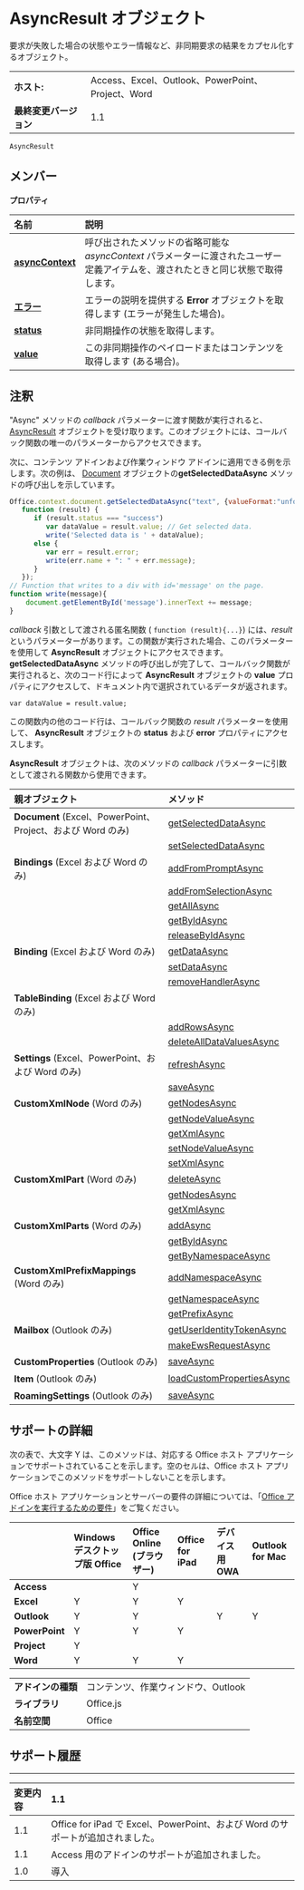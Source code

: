 
# AsyncResult オブジェクト
要求が失敗した場合の状態やエラー情報など、非同期要求の結果をカプセル化するオブジェクト。

|||
|:-----|:-----|
|**ホスト:**|Access、Excel、Outlook、PowerPoint、Project、Word|
|**最終変更バージョン**|1.1|

```
AsyncResult
```


## メンバー


**プロパティ**


|**名前**|**説明**|
|:-----|:-----|
|**[asyncContext](../../reference/shared/asyncresult.asynccontext.md)**|呼び出されたメソッドの省略可能な  _asyncContext_ パラメーターに渡されたユーザー定義アイテムを、渡されたときと同じ状態で取得します。|
|**[エラー](../../reference/shared/asyncresult.error.md)**|エラーの説明を提供する  **Error** オブジェクトを取得します (エラーが発生した場合)。|
|**[status](../../reference/shared/asyncresult.status.md)**|非同期操作の状態を取得します。|
|**[value](../../reference/shared/asyncresult.value.md)**|この非同期操作のペイロードまたはコンテンツを取得します (ある場合)。|

## 注釈

"Async" メソッドの _callback_ パラメーターに渡す関数が実行されると、[AsyncResult](../../reference/shared/asyncresult.md) オブジェクトを受け取ります。このオブジェクトには、コールバック関数の唯一のパラメーターからアクセスできます。

次に、コンテンツ アドインおよび作業ウィンドウ アドインに適用できる例を示します。次の例は、 [Document](../../reference/shared/document.getselecteddataasync.md) オブジェクトの**getSelectedDataAsync** メソッドの呼び出しを示しています。




```js
Office.context.document.getSelectedDataAsync("text", {valueFormat:"unformatted", filterType:"all"}, 
   function (result) {
      if (result.status === "success")      
         var dataValue = result.value; // Get selected data.
         write('Selected data is ' + dataValue);
      else {            
         var err = result.error; 
         write(err.name + ": " + err.message);
      }
   });
// Function that writes to a div with id='message' on the page.
function write(message){
    document.getElementById('message').innerText += message; 
}

```

_callback_ 引数として渡される匿名関数 ( `function (result){...}`) には、_result_ というパラメーターがあります。この関数が実行された場合、このパラメーターを使用して **AsyncResult** オブジェクトにアクセスできます。**getSelectedDataAsync** メソッドの呼び出しが完了して、コールバック関数が実行されると、次のコード行によって **AsyncResult** オブジェクトの **value** プロパティにアクセスして、ドキュメント内で選択されているデータが返されます。

 `var dataValue = result.value;`

この関数内の他のコード行は、コールバック関数の  _result_ パラメーターを使用して、 **AsyncResult** オブジェクトの **status** および **error** プロパティにアクセスします。

**AsyncResult** オブジェクトは、次のメソッドの _callback_ パラメーターに引数として渡される関数から使用できます。



|**親オブジェクト**|**メソッド**|
|:-----|:-----|
|**Document** (Excel、PowerPoint、Project、および Word のみ)|[getSelectedDataAsync](../../reference/shared/document.getselecteddataasync.md)|
||[setSelectedDataAsync](../../reference/shared/document.setselecteddataasync.md)|
|**Bindings** (Excel および Word のみ)|[addFromPromptAsync](../../reference/shared/bindings.addfrompromptasync.md)|
||[addFromSelectionAsync](../../reference/shared/bindings.addfromselectionasync.md)|
||[getAllAsync](../../reference/shared/bindings.getallasync.md)|
||[getByIdAsync](../../reference/shared/bindings.getbyidasync.md)|
||[releaseByIdAsync](../../reference/shared/bindings.releasebyidasync.md)|
|**Binding** (Excel および Word のみ)|[getDataAsync](../../reference/shared/binding.getdataasync.md)|
||[setDataAsync](../../reference/shared/binding.setdataasync.md)|
||[removeHandlerAsync](../../reference/shared/binding.removehandlerasync.md)|
|**TableBinding** (Excel および Word のみ)||
||[addRowsAsync](../../reference/shared/binding.tablebinding.addrowsasync.md)|
||[deleteAllDataValuesAsync](../../reference/shared/binding.tablebinding.deletealldatavaluesasync.md)|
|**Settings** (Excel、PowerPoint、および Word のみ)|[refreshAsync](../../reference/shared/settings.refreshasync.md)|
||[saveAsync](../../reference/shared/settings.saveasync.md)|
|**CustomXmlNode** (Word のみ)|[getNodesAsync](../../reference/shared/customxmlnode.getnodesasync.md)|
||[getNodeValueAsync](../../reference/shared/customxmlnode.getnodevalueasync.md)|
||[getXmlAsync](../../reference/shared/customxmlnode.getxmlasync.md)|
||[setNodeValueAsync](../../reference/shared/customxmlnode.setnodevalueasync.md)|
||[setXmlAsync](../../reference/shared/customxmlnode.setxmlasync.md)|
|**CustomXmlPart** (Word のみ)|[deleteAsync](../../reference/shared/customxmlpart.deleteasync.md)|
||[getNodesAsync](../../reference/shared/customxmlpart.getnodesasync.md)|
||[getXmlAsync](../../reference/shared/customxmlpart.getxmlasync.md)|
|**CustomXmlParts** (Word のみ)|[addAsync](../../reference/shared/customxmlparts.addasync.md)|
||[getByIdAsync](../../reference/shared/customxmlparts.getbyidasync.md)|
||[getByNamespaceAsync](../../reference/shared/customxmlparts.getbynamespaceasync.md)|
|**CustomXmlPrefixMappings** (Word のみ)|[addNamespaceAsync](../../reference/shared/customxmlprefixmappings.addnamespaceasync.md)|
||[getNamespaceAsync](../../reference/shared/customxmlprefixmappings.getnamespaceasync.md)|
||[getPrefixAsync](../../reference/shared/customxmlprefixmappings.getprefixasync.md)|
|**Mailbox** (Outlook のみ)|[getUserIdentityTokenAsync](http://msdn.microsoft.com/library/c658518b-6867-41a0-99cf-810303e4c539%28Office.15%29.aspx)|
||[makeEwsRequestAsync](http://msdn.microsoft.com/library/2ec380e0-4a67-4146-92a6-6a39f65dc6f2%28Office.15%29.aspx)|
|**CustomProperties** (Outlook のみ)|[saveAsync](http://msdn.microsoft.com/library/690d5aa9-62b5-4e5c-9548-62dfdbb5fa56%28Office.15%29.aspx)|
|**Item** (Outlook のみ)|[loadCustomPropertiesAsync](http://msdn.microsoft.com/library/dfbec151-8ea7-4915-b723-09ea1396a261%28Office.15%29.aspx)|
|**RoamingSettings** (Outlook のみ)|[saveAsync](http://msdn.microsoft.com/library/a616f71c-a447-423f-a0d2-e9d6f1ac32f8%28Office.15%29.aspx)|

## サポートの詳細


次の表で、大文字 Y は、このメソッドは、対応する Office ホスト アプリケーションでサポートされていることを示します。空のセルは、Office ホスト アプリケーションでこのメソッドをサポートしないことを示します。

Office ホスト アプリケーションとサーバーの要件の詳細については、「[Office アドインを実行するための要件](../../docs/overview/requirements-for-running-office-add-ins.md)」をご覧ください。



| |**Windows デスクトップ版 Office**|**Office Online (ブラウザー)**|**Office for iPad**|**デバイス用 OWA**|**Outlook for Mac**|
|:-----|:-----|:-----|:-----|:-----|:-----|
|**Access**||Y||||
|**Excel**|Y|Y|Y|||
|**Outlook**|Y|Y||Y|Y|
|**PowerPoint**|Y|Y|Y|||
|**Project**|Y|||||
|**Word**|Y|Y|Y|||

|||
|:-----|:-----|
|**アドインの種類**|コンテンツ、作業ウィンドウ、Outlook|
|**ライブラリ**|Office.js|
|**名前空間**|Office|

## サポート履歴



****


|**変更内容**|**1.1**|
|:-----|:-----|
|1.1|Office for iPad で Excel、PowerPoint、および Word のサポートが追加されました。|
|1.1|Access 用のアドインのサポートが追加されました。|
|1.0|導入|
